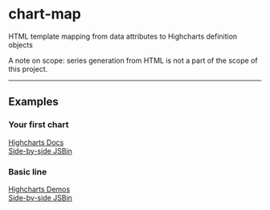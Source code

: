 # chart-map

HTML template mapping from data attributes to Highcharts definition objects

A note on scope: series generation from HTML is not a part of the scope of this project.

---

## Examples

### Your first chart

[Highcharts Docs](https://www.highcharts.com/docs/getting-started/your-first-chart)  
[Side-by-side JSBin](https://output.jsbin.com/tagidib/latest)

### Basic line

[Highcharts Demos](https://www.highcharts.com/demo/line-basic)  
[Side-by-side JSBin](https://output.jsbin.com/mulebim/latest)
